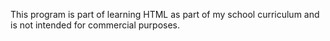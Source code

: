 This program is part of learning HTML as part of my school curriculum and is not intended for commercial purposes.
